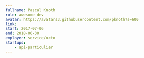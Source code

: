 ```yaml
---
fullname: Pascal Knoth
role: awesome dev
avatar: https://avatars3.githubusercontent.com/pknoth?s=600
link:
start: 2017-07-06
end: 2018-06-30
employer: service/octo
startups:
    - api-particulier
---
```


